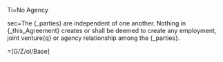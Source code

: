 Ti=No Agency

sec=The {_parties} are independent of one another.  Nothing in {_this_Agreement} creates or shall be deemed to create any employment, joint venture{q} or agency relationship among the {_parties}.

=[G/Z/ol/Base]
